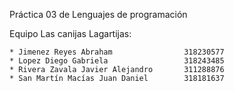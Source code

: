 Práctica 03 de Lenguajes de programación

Equipo Las canijas Lagartijas:

    * Jimenez Reyes Abraham                318230577
    * Lopez Diego Gabriela                 318243485
    * Rivera Zavala Javier Alejandro       311288876
    * San Martín Macías Juan Daniel        318181637
